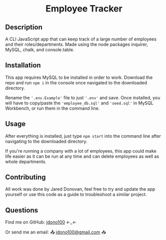 
<h1 align="center">Employee Tracker</h1>



## Description

A CLI JavaScript app that can keep track of a large number of employees and their roles/departments. Made using the node packages inquirer, MySQL, chalk, and console.table.


## Installation


  This app requires MySQL to be installed in order to work. Download the repo and run `npm i` in the console once navigated to the downloaded directory. 

Rename the `'.env.Example'` file to just `'.env'` and save. Once installed, you will have to copy/paste the `'employee_db.sql'` and `'seed.sql'` in MySQL Workbench, or run them in the command line.


## Usage

After everything is installed, just type `npm start` into the command line after navigating to the downloaded directory.

If you're running a company with a lot of employees, this app could make life easier as it can be run at any time and can delete employees as well as whole departments.

## Contributing

All work was done by Jared Donovan, feel free to try and update the app yourself or use this code as a guide to troubleshoot a similar project.

## Questions

Find me on GitHub: [jdono100](https://github.com/jdono100) ←_←

Or send me an email: 📤 [jdono100@gmail.com](mailto:jdono100@gmail.com) 📥
